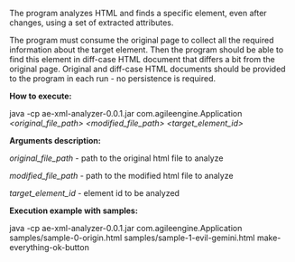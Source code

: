 The program analyzes HTML and finds a specific element, even after changes, using a set of extracted attributes.

The program must consume the original page to collect all the required information about the target element. 
Then the program should be able to find this element in diff-case HTML document that differs a bit from the original page. 
Original and diff-case HTML documents should be provided to the program in each run - no persistence is required.

**How to execute:**

java -cp ae-xml-analyzer-0.0.1.jar com.agileengine.Application _<original_file_path> <modified_file_path> <target_element_id>_

**Arguments description:**

_original_file_path_ - path to the original html file to analyze

_modified_file_path_ - path to the modified html file to analyze

_target_element_id_ - element id to be analyzed

**Execution example with samples:**

java -cp ae-xml-analyzer-0.0.1.jar com.agileengine.Application samples/sample-0-origin.html samples/sample-1-evil-gemini.html make-everything-ok-button